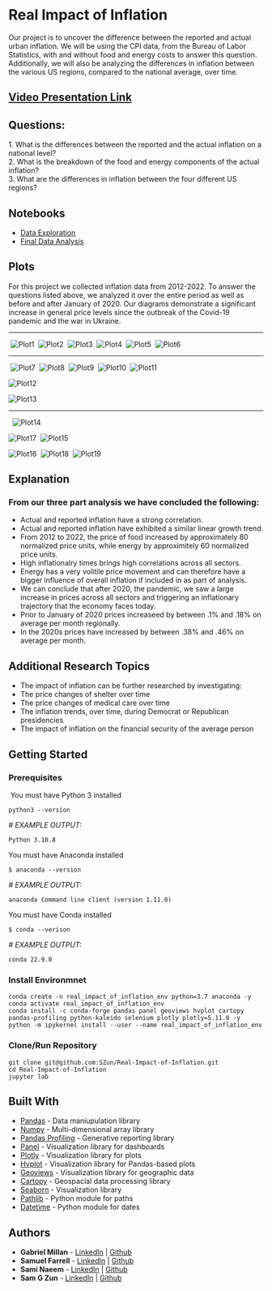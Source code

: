 # Real Impact of Inflation
​Our project is to uncover the difference between the reported and actual urban inflation. We will be using the CPI data, from the Bureau of Labor Statistics, with and without food and energy costs to answer this question. Additionally, we will also be analyzing the differences in inflation between the various US regions, compared to the national average, over time.

## [Video Presentation Link](https://youtu.be/C1Gt66dgpBQ)
## Questions:
​1. What is the differences between the reported and the actual inflation on a national level?
<br />
2. What is the breakdown of the food and energy components of the actual inflation?
<br />
3. What are the differences in inflation between the four different US regions?

## Notebooks
- [Data Exploration](./Data-Exploration.ipynb)
- [Final Data Analysis](./Final-Data-Analysis.ipynb)

## Plots
​For this project we collected inflation data from 2012-2022. To answer the questions listed above, we analyzed it over the entire period as well as before and after January of 2020. Our diagrams demonstrate a significant increase in general price levels since the outbreak of the Covid-19 pandemic and the war in Ukraine.
​

---
​
![Plot1](./assets/images/normalized_national_cp_vs_normalized_national_cp_less_f&e_2012-2022_plot.png)
​
![Plot2](./assets/images/normalized_national_cp_vs_normalized_national_cp_less_f&e_2012-2019_plot.png)
​
![Plot3](./assets/images/normalized_national_cp_vs_normalized_national_cp_less_f&e_2020-2022_plot.png)
​
![Plot4](./assets/images/normalized_national_cp_vs_normalized_national_cp_less_f&e_-_percent_change_-_2012-2022_plot.png)
​
![Plot5](./assets/images/normalized_national_cp_vs_normalized_national_cp_less_f&e_-_percent_change_-_2012-2019_plot.png)
​
![Plot6](./assets/images/normalized_national_cp_vs_normalized_national_cp_less_f&e_-_percent_change_-_2020-2022_plot.png)

---
​
![Plot7](./assets/images/normalized_national_cp_2012-2022_plot.png)
​
![Plot8](./assets/images/normalized_national_cp_2012-2019_plot.png)
​
![Plot9](./assets/images/normalized_national_cp_2020-2022_plot.png)
​
![Plot10](./assets/images/normalized_categorical_cp_correlations_2012-2019_plot.png)
​
![Plot11](./assets/images/normalized_categorical_cp_correlations_2020-2022_plot.png)

![Plot12](./assets/images/normalized_national_cp_vs_normalized_national_cp_minus_f&e_-_percent_changes_2012-2019_plot.png)

![Plot13](./assets/images/normalized_national_cp_vs_normalized_national_cp_minus_f&e_-_percent_changes_-_2020-2022_plot.png)

---
​
​
![Plot14](./assets/images/normalized_regional_consumer_prices_2012-2022_plot.png)

![Plot17](./assets/images/normalized_monthly_regional_cp_january_2012_to_september_2022_plot.png)
​
![Plot15](./assets/images/normalized_national_and_regional_consumer_prices_2012-2022_plot.png)

![Plot16](./assets/images/normalized_national_&_regional_cp_correlations_plot.png)
​
![Plot18](./assets/images/average_normalized_regional_cp_percentage_change_2012-2019_plot.png)
​
![Plot19](./assets/images/average_normalized_regional_cp_percentage_change_2020-2022_plot.png)
​
## Explanation

### From our three part analysis we have concluded the following:
- Actual and reported inflation have a strong correlation.
- Actual and reported inflation have exhibited a similar linear growth trend. 
- From 2012 to 2022, the price of food increased by approximately 80 normalized price units, while energy by approximitely 60 normalized price units.
- High inflationalry times brings high correlations across all sectors.
- Energy has a very volitile price movement and can therefore have a bigger influence of overall inflation if included in as part of analysis.
- We can conclude that after 2020, the pandemic, we saw a large increase in prices across all sectors and triggering an inflationary trajectory that the economy faces today.
- Prior to January of 2020 prices increaseed by  between .1% and .18% on average per month regionally.
- In the 2020s prices have increased by between .38% and .46% on average per month.
​

## Additional Research Topics
- The impact of inflation can be further researched by investigating:
- The price changes of shelter over time
- The price changes of medical care over time
- The inflation trends, over time, during Democrat or Republican presidencies
- The impact of inflation on the financial security of the average person


## Getting Started

### Prerequisites
​
​You must have Python 3 installed

```
python3 --version
```
*# EXAMPLE OUTPUT:* 

```
Python 3.10.8
```
You must have Anaconda installed
```
$ anaconda --version
```
*# EXAMPLE OUTPUT:* 

```
anaconda Command line client (version 1.11.0)
```
​You must have Conda installed

```
$ conda --verison
```
*# EXAMPLE OUTPUT:* 

```
conda 22.9.0
```

### Install Environmnet
```
conda create -n real_impact_of_inflation_env python=3.7 anaconda -y
conda activate real_impact_of_inflation_env
conda install -c conda-forge pandas panel geoviews hvplot cartopy pandas-profiling python-kaleido selenium plotly plotly=5.11.0 -y
python -m ipykernel install --user --name real_impact_of_inflation_env
```

### Clone/Run Repository
```
git clone git@github.com:SZun/Real-Impact-of-Inflation.git
cd Real-Impact-of-Inflation
jupyter lab
```

## Built With

- [Pandas](https://pandas.pydata.org/docs/#) - Data maniupulation library
- [Numpy](https://numpy.org/) - Multi-dimensional array library
- [Pandas Profiling](https://github.com/ydataai/pandas-profiling) - Generative reporting library
- [Panel](https://panel.holoviz.org/) - Visualization library for dashboards
- [Plotly](https://plotly.com/python/) - Visualization library for plots
- [Hvplot](https://hvplot.holoviz.org/) - Visualization library for Pandas-based plots
- [Geoviews](https://geoviews.org/#) - Visualization library for geographic data
- [Cartopy](https://scitools.org.uk/cartopy/docs/latest/) - Geospacial data processing library
- [Seaborn](https://seaborn.pydata.org/) - Visualization library
- [Pathlib](https://plotly.com/python/) - Python module for paths
- [Datetime](https://plotly.com/python/) - Python module for dates
​

## Authors
- **Gabriel Millan** - [LinkedIn](https://www.linkedin.com/in/millangabriel/) | [Github](https://github.com/gjmillan)
- **Samuel Farrell** - [LinkedIn](https://www.linkedin.com/in/samuelcfarrell/) | [Github](https://github.com/SamCFarrell)
- **Sami Naeem** - [LinkedIn](https://www.linkedin.com/in/samimuhammad/) | [Github](https://github.com/SZun)
- **Sam G Zun** - [LinkedIn](https://www.linkedin.com/in/szun/) | [Github](https://github.com/SZun)
